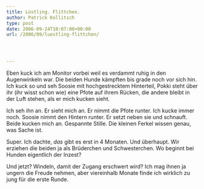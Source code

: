 ```yaml
---
title: Lüstling. Flittchen.
author: Patrick Kollitsch
type: post
date: 2006-09-24T10:07:00+00:00
url: /2006/09/luestling-flittchen/




---
```

Eben kuck ich am Monitor vorbei weil es verdammt ruhig in den Augenwinkeln war. Die beiden Hunde kämpften bis grade noch vor sich hin. Ich kuck so und seh Soosie mit hochgestrecktem Hinterteil, Pokki steht über ihr (ihr wisst schon wie) eine Pfote auf ihrem Rücken, die andere bleibt in der Luft stehen, als er mich kucken sieht.

Ich seh ihn an. Er sieht mich an. Er nimmt die Pfote runter. Ich kucke immer noch. Soosie nimmt den Hintern runter. Er setzt neben sie und schnauft. Beide kucken mich an. Gespannte Stille. Die kleinen Ferkel wissen genau, was Sache ist.

Super. Ich dachte, _das_ gibt es erst in 4 Monaten. Und überhaupt. Wir erziehen die beiden ja als Brüderchen und Schwesterchen. Wo beginnt bei Hunden eigentlich der Inzest?

Und jetzt? Windeln, damit der Zugang erschwert wird? Ich mag ihnen ja ungern die Freude nehmen, aber viereinhalb Monate finde ich wirklich zu jung für die erste Runde.
